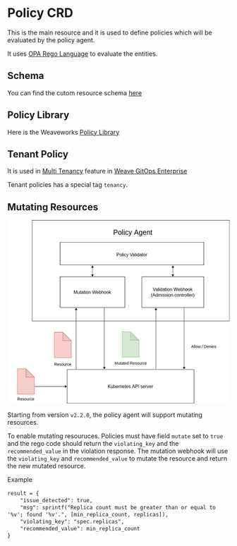 # Policy CRD

This is the main resource and it is used to define policies which will be evaluated by the policy agent.

It uses [OPA Rego Language](https://www.openpolicyagent.org/docs/latest/policy-language) to evaluate the entities.

## Schema

You can find the cutom resource schema [here](../config/crd/bases/pac.weave.works_policies.yaml)


## Policy Library

Here is the Weaveworks [Policy Library](https://github.com/weaveworks/policy-library)

## Tenant Policy

It is used in [Multi Tenancy](https://docs.gitops.weave.works/docs/enterprise/multi-tenancy/) feature in [Weave GitOps Enterprise](https://docs.gitops.weave.works/docs/enterprise/intro/)

Tenant policies has a special tag `tenancy`. 

## Mutating Resources


![](./mutation.png)

Starting from version `v2.2.0`, the policy agent will support mutating resources.

To enable mutating resouruces. Policies must have field `mutate` set to `true` and the rego code should return the `violating_key` and the `recommended_value` in the violation response. The mutation webhook will use the `violating_key` and `recommended_value` to mutate the resource and return the new mutated resource.

Example 

```
result = {
    "issue_detected": true,
    "msg": sprintf("Replica count must be greater than or equal to '%v'; found '%v'.", [min_replica_count, replicas]),
    "violating_key": "spec.replicas",
    "recommended_value": min_replica_count
}
```

